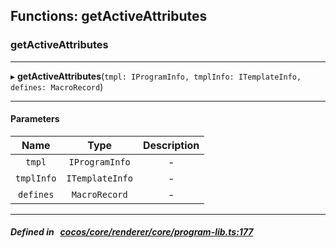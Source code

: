 ## Functions: getActiveAttributes

### getActiveAttributes


___
▸ **getActiveAttributes**(`tmpl: IProgramInfo, tmplInfo: ITemplateInfo, defines: MacroRecord`)
___


#### Parameters

| Name | Type | Description |
| :------: | :------: | :------: |
| `tmpl` | `IProgramInfo` | - |
| `tmplInfo` | `ITemplateInfo` | - |
| `defines` | `MacroRecord` | - |

___


##### Defined in &nbsp;   [cocos/core/renderer/core/program-lib.ts:177](https://github.com/cocos-creator/engine/blob/c7bf6b8a9/cocos/core/renderer/core/program-lib.ts#L177)&nbsp;
